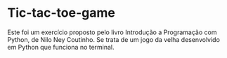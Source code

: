 # Tic-tac-toe-game
Este foi um exercício proposto pelo livro Introdução a Programação com Python, de Nilo Ney Coutinho. Se trata de um jogo da velha desenvolvido em Python que funciona no terminal.
